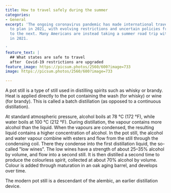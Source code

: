 ```yaml
---
title: How to travel safely during the summer
categories:
- General
excerpt: 'The ongoing coronavirus pandemic has made international travel difficult
  to plan in 2021, with evolving restrictions and uncertain policies from one country
  to the next. Many Americans are instead taking a summer road trip within the US
  in 2021.

'
feature_text: |
  ## What states are safe to travel
  after  Covid-19 restrictions are upgraded
feature_image: https://picsum.photos/2560/600?image=733
image: https://picsum.photos/2560/600?image=733

---
```

A pot still is a type of still used in distilling spirits such as whisky or brandy. Heat is applied directly to the pot containing the wash (for whisky) or wine (for brandy). This is called a batch distillation (as opposed to a continuous distillation).

At standard atmospheric pressure, alcohol boils at 78 °C (172 °F), while water boils at 100 °C (212 °F). During distillation, the vapour contains more alcohol than the liquid. When the vapours are condensed, the resulting liquid contains a higher concentration of alcohol. In the pot still, the alcohol and water vapour combine with esters and flow from the still through the condensing coil. There they condense into the first distillation liquid, the so-called "low wines". The low wines have a strength of about 25–35% alcohol by volume, and flow into a second still. It is then distilled a second time to produce the colourless spirit, collected at about 70% alcohol by volume. Colour is added through maturation in an oak aging barrel, and develops over time.

The modern pot still is a descendant of the alembic, an earlier distillation device.